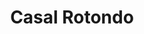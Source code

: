 ---
title: Casal Rotondo

mediaPath: /videos/cr_24_en-1853-1080p.mp4
mediaPosition:  [296982.9840754576,4632793.396584391,139.1961522650109]
mediaRotation:  [0.26304208287991926,-0.6486129893057708,-0.6618633284881863,0.26841569838696994]
mediaScale: 1
cameraFOV: 40

cameraPosition:  [296980.47706557513,4632795.9791417895,139.26894464472468]
cameraTarget:  [296983.1057147102,4632793.271279599,139.19262040391982]

animationEntry: 
---
